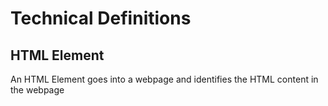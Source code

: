 # Technical Definitions

## HTML Element

An HTML Element goes into a webpage and identifies the HTML content in the webpage
